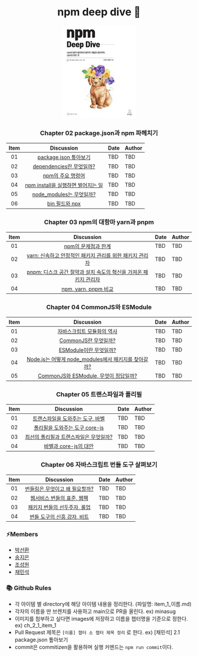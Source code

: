 <div align=center>

<h1> npm deep dive 🤿 </h1>

![npm deep dive book](images/title.png)

### Chapter 02 package.json과 npm 파헤치기

| Item |                Discussion                 | Date | Author |
| :--: | :---------------------------------------: | :--- | :----- |
|  01  |       [package.json 톺아보기](TBD)        | TBD  | TBD    |
|  02  |      [dependencies란 무엇일까?](TBD)      | TBD  | TBD    |
|  03  |         [npm의 주요 명령어](TBD)          | TBD  | TBD    |
|  04  | [npm install을 실행하면 벌어지는 일](TBD) | TBD  | TBD    |
|  05  |      [node_modules는 무엇일까?](TBD)      | TBD  | TBD    |
|  06  |           [bin 필드와 npx](TBD)           | TBD  | TBD    |

### Chapter 03 npm의 대항마 yarn과 pnpm

| Item |                               Discussion                                | Date | Author |
| :--: | :---------------------------------------------------------------------: | :--- | :----- |
|  01  |                       [npm의 문제점과 한계](TBD)                        | TBD  | TBD    |
|  02  |     [yarn: 신속하고 안정적인 패키지 관리를 위한 패키지 관리자](TBD)     | TBD  | TBD    |
|  03  | [pnpm: 디스크 공간 절약과 설치 속도의 혁신을 가져온 패키지 관리자](TBD) | TBD  | TBD    |
|  04  |                       [npm, yarn, pnpm 비교](TBD)                       | TBD  | TBD    |

### Chapter 04 CommonJS와 ESModule

| Item |                         Discussion                          | Date | Author |
| :--: | :---------------------------------------------------------: | :--- | :----- |
|  01  |              [자바스크립트 모듈화의 역사](TBD)              | TBD  | TBD    |
|  02  |                 [CommonJS란 무엇일까?](TBD)                 | TBD  | TBD    |
|  03  |                [ESModule이란 무엇일까?](TBD)                | TBD  | TBD    |
|  04  | [Node.js는 어떻게 node_modules에서 패키지를 찾아갈까?](TBD) | TBD  | TBD    |
|  05  |        [CommonJS와 ESModule, 무엇이 정답일까?](TBD)         | TBD  | TBD    |

### Chapter 05 트랜스파일과 폴리필

| Item |                  Discussion                   | Date | Author |
| :--: | :-------------------------------------------: | :--- | :----- |
|  01  |    [트랜스파일을 도와주는 도구, 바벨](TBD)    | TBD  | TBD    |
|  02  |     [폴리필을 도와주는 도구 core-js](TBD)     | TBD  | TBD    |
|  03  | [최선의 폴리필과 트랜스파일은 무엇일까?](TBD) | TBD  | TBD    |
|  04  |         [바벨과 core-js의 대안](TBD)          | TBD  | TBD    |

### Chapter 06 자바스크립트 번들 도구 살펴보기

| Item |              Discussion               | Date | Author |
| :--: | :-----------------------------------: | :--- | :----- |
|  01  | [번들링은 무엇이고 왜 필요할까?](TBD) | TBD  | TBD    |
|  02  |   [웹서비스 번들의 표준, 웹팩](TBD)   | TBD  | TBD    |
|  03  |  [패키지 번들의 선두주자, 롤업](TBD)  | TBD  | TBD    |
|  04  |  [ 번들 도구의 신흥 강자, 비트](TBD)  | TBD  | TBD    |

</div>

### ⚡️Members

- [박선환](https://github.com/SunHwan-Park)
- [송지은](https://github.com/hafnium1923)
- [조성원](https://github.com/wontory)
- [채민석](https://github.com/sht02048)

### 📚 Github Rules

- 각 아이템 별 directory에 해당 아이템 내용을 정리한다. (파일명: item_1\_이름.md)
- 각자의 이름을 딴 브렌치를 사용하고 main으로 PR을 올린다. ex) minasug
- 이미지를 첨부하고 싶다면 images에 저장하고 이름을 챕터명을 기준으로 정한다. ex) ch_2_1_item_1
- Pull Request 제목은 `[이름] 챕터 소 쳅터 제목 정리` 로 한다. ex) [채민석] 2.1 package.json 톺아보기
- commit은 commitizen을 활용하며 실행 커멘드는 `npm run commit`이다.

